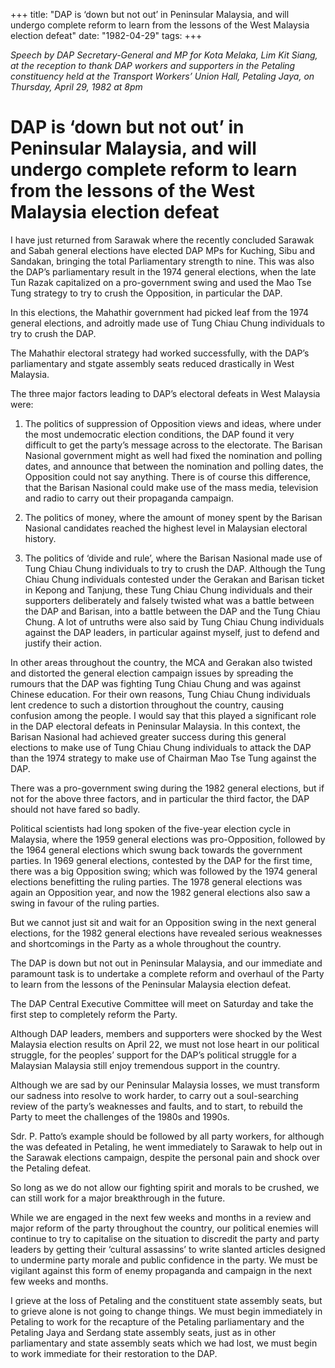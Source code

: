 +++ 
title: "DAP is ‘down but not out’ in Peninsular Malaysia, and will undergo complete reform to learn from the lessons of the West Malaysia election defeat"
date: "1982-04-29"
tags:
+++

_Speech by DAP Secretary-General and MP for Kota Melaka, Lim Kit Siang, at the reception to thank DAP workers and supporters in the Petaling constituency held at the Transport Workers’ Union Hall, Petaling Jaya, on Thursday, April 29, 1982 at 8pm_

# DAP is ‘down but not out’ in Peninsular Malaysia, and will undergo complete reform to learn from the lessons of the West Malaysia election defeat

I have just returned from Sarawak where the recently concluded Sarawak and Sabah general elections have elected DAP MPs for Kuching, Sibu and Sandakan, bringing the total Parliamentary strength to nine. This was also the DAP’s parliamentary result in the 1974 general elections, when the late Tun Razak capitalized on a pro-government swing and used the Mao Tse Tung strategy to try to crush the Opposition, in particular the DAP.</u>

In this elections, the Mahathir government had picked leaf from the 1974 general elections, and adroitly made use of Tung Chiau Chung individuals to try to crush the DAP.

The Mahathir electoral strategy had worked successfully, with the DAP’s parliamentary and stgate assembly seats reduced drastically in West Malaysia.

The three major factors leading to DAP’s electoral defeats in West Malaysia were:

1.	The politics of suppression of Opposition views and ideas, where under the most undemocratic election conditions, the DAP found it very difficult to get the party’s message across to the electorate. The Barisan Nasional government might as well had fixed the nomination and polling dates, and announce that between the nomination and polling dates, the Opposition could not say anything. There is of course this difference, that the Barisan Nasional could make use of the mass media, television and radio to carry out their propaganda campaign.

2.	The politics of money, where the amount of money spent by the Barisan Nasional candidates reached the highest level in Malaysian electoral history.

3.	The politics of ‘divide and rule’, where the Barisan Nasional made use of Tung Chiau Chung individuals to try to crush the DAP. Although the Tung Chiau Chung individuals contested under the Gerakan and Barisan ticket in Kepong and Tanjung, these Tung Chiau Chung individuals and their supporters deliberately and falsely twisted what was a battle between the DAP and Barisan, into a battle between the DAP and the Tung Chiau Chung. A lot of untruths were also said by Tung Chiau Chung individuals against the DAP leaders, in particular against myself, just to defend and justify their action.

In other areas throughout the country, the MCA and Gerakan also twisted and distorted the general election campaign issues by spreading the rumours that the DAP was fighting Tung Chiau Chung and was against Chinese education. For their own reasons, Tung Chiau Chung individuals lent credence to such a distortion throughout the country, causing confusion among the people. I would say that this played a significant role in the DAP electoral defeats in Peninsular Malaysia. In this context, the Barisan Nasional had achieved greater success during this general elections to make use of Tung Chiau Chung individuals to attack the DAP than the 1974 strategy to make use of Chairman Mao Tse Tung against the DAP.

There was a pro-government swing during the 1982 general elections, but if not for the above three factors, and in particular the third factor, the DAP should not have fared so badly.

Political scientists had long spoken of the five-year election cycle in Malaysia, where the 1959 general elections was pro-Opposition, followed by the 1964 general elections which swung back towards the government parties. In 1969 general elections, contested by the DAP for the first time, there was a big Opposition swing; which was followed by the 1974 general elections benefitting the ruling parties. The 1978 general elections was again an Opposition year, and now the 1982 general elections also saw a swing in favour of the ruling parties.

But we cannot just sit and wait for an Opposition swing in the next general elections, for the 1982 general elections have revealed serious weaknesses and shortcomings in the Party as a whole throughout the country. 

The DAP is down but not out in Peninsular Malaysia, and our immediate and paramount task is to undertake a complete reform and overhaul of the Party to learn from the lessons of the Peninsular Malaysia election defeat. 

The DAP Central Executive Committee will meet on Saturday and take the first step to completely reform the Party. 

Although DAP leaders, members and supporters were shocked by the West Malaysia election results on April 22, we must not lose heart in our political struggle, for the peoples’ support for the DAP’s political struggle for a Malaysian Malaysia still enjoy tremendous support in the country. 

Although we are sad by our Peninsular Malaysia losses, we must transform our sadness into resolve to work harder, to carry out a soul-searching review of the party’s weaknesses and faults, and to start, to rebuild the Party to meet the challenges of the 1980s and 1990s.

Sdr. P. Patto’s example should be followed by all party workers, for although the was defeated in Petaling, he went immediately to Sarawak to help out in the Sarawak elections campaign, despite the personal pain and shock over the Petaling defeat.

So long as we do not allow our fighting spirit and morals to be crushed, we can still work for a major breakthrough in the future. 

While we are engaged in the next few weeks and months in a review and major reform of the party throughout the country, our political enemies will continue to try to capitalise on the situation to discredit the party and party leaders by getting their ‘cultural assassins’ to write slanted articles designed to undermine party morale and public confidence in the party. We must be vigilant against this form of enemy propaganda and campaign in the next few weeks and months.

I grieve at the loss of Petaling and the constituent state assembly seats, but to grieve alone is not going to change things. We must begin immediately in Petaling to work for the recapture of the Petaling parliamentary and the Petaling Jaya and Serdang state assembly seats, just as in other parliamentary and state assembly seats which we had lost, we must begin to work immediate for their restoration to the DAP.
 
